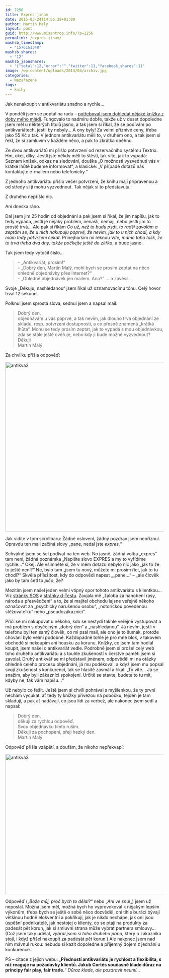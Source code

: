 ```yaml
---
id: 2256
title: Expres jinam
date: 2015-03-24T14:56:28+01:00
author: Martin Malý
layout: post
guid: http://www.misantrop.info/?p=2256
permalink: /expres-jinam/
mashsb_timestamp:
  - "1576161348"
mashsb_shares:
  - "12"
mashsb_jsonshares:
  - '{"total":12,"error":"","twitter":11,"facebook_shares":1}'
image: /wp-content/uploads/2013/04/archiv.jpg
categories:
  - Nezařazené
tags:
  - knihy
---
```

Jak nenakoupit v antikvariátu snadno a rychle&#8230;

<!--more-->

V pondělí jsem se poptal na radu &#8211; [potřeboval jsem dohledat nějaké knížky z doby mého mládí](http://kcc.misantrop.info/2015/03/23/antikvariat/). Fungovalo to nadmíru dobře, takže už v deset dopoledne jsem měl u některých titulů jasno, a tak jsem si říkal, že se podívám po antikvariátech, jestli by nebyly&#8230; A ony byly! Za velmi příznivé ceny, třeba jako 55 Kč a tak. V jednom antikvariátu měli to, v druhém ono, a tak jsem si řekl, že si zamluvím v každém něco, a pak to zkrátka oběhnu.

Ze dvou antikvariátů mi přišlo potvrzení od rezervačního systému Textrix. Hm, okej, díky. Jestli jste někdy měli to štěstí, tak víte, jak to vypadá: Seznam knížek, odkaz na sledování, douška &#8222;O možnosti vyzvednutí vás v krátké lhůtě budeme informovat&#8220;, a klasické: &#8222;V případě dotazů nás kontaktujte e-mailem nebo telefonicky.&#8220;

Z jednoho antikvariátu přišlo večer potvrzení, že knihu mají připravenou a od středy si ji mohu vyzvednout. Tak nějak si to představuju.

Z druhého nepřišlo nic.

Ani dneska ráno.

Dal jsem jim 25 hodin od objednání a pak jsem si říkal, že jim napíšu, jak to tedy vypadá, jestli je nějaký problém, nenašli, nemají, nebo jestli jim to prostě trvá&#8230; Ale pak si říkám _Co už, než to budu psát, to radši zavolám a zeptám se, že u nich nakupuju poprvé, že nevím, jak to u nich chodí, a kdy mám tedy potvrzení čekat_. Přinejhorším mi řeknou _Víte, máme toho tolik, že to trvá třeba dva dny, takže počkejte ještě do zítřka_, a bude jasno.

Tak jsem tedy vytočil číslo&#8230;

> &#8211; &#8222;Antikvariát, prosim!&#8220;  
> &#8211; &#8222;Dobrý den, Martin Malý, mohl bych se prosím zeptat na něco ohledně objednávky přes internet?&#8220;  
> &#8211; &#8222;Ohledně objednávek jen mailem. Ano?&#8220; &#8230; a zavěsil.

Svoje &#8222;Děkuju, nashledanou&#8220; jsem říkal už oznamovacímu tónu. Celý hovor trval 12 sekund.

Polknul jsem sprostá slova, sednul jsem a napsal mail:

> <span data-reactid=".2yz.1:3:1:$comment10152783397467496_10152783426467496:0.0.$right.0.$left.0.0.1.$comment-body.0.0"><span data-reactid=".2yz.1:3:1:$comment10152783397467496_10152783426467496:0.0.$right.0.$left.0.0.1.$comment-body.0.0.$end:0:$4:0">Dobrý den,</span></span><span data-reactid=".2yz.1:3:1:$comment10152783397467496_10152783426467496:0.0.$right.0.$left.0.0.1.$comment-body.0.3"><span data-reactid=".2yz.1:3:1:$comment10152783397467496_10152783426467496:0.0.$right.0.$left.0.0.1.$comment-body.0.3.0"><br data-reactid=".2yz.1:3:1:$comment10152783397467496_10152783426467496:0.0.$right.0.$left.0.0.1.$comment-body.0.3.0.$end:0:$1:0" /><span data-reactid=".2yz.1:3:1:$comment10152783397467496_10152783426467496:0.0.$right.0.$left.0.0.1.$comment-body.0.3.0.$end:0:$2:0">objednávám u vás poprvé, a tak nevím, jak dlouho trvá objednání ze skladu, resp. potvrzení dostupnosti, a co přesně znamená „krátká lhůta“. Mohu se tedy prosím zeptat, jak to vypadá s mou objednávkou, zda se stále ještě ověřuje, nebo kdy ji bude možné vyzvednout? </span><br data-reactid=".2yz.1:3:1:$comment10152783397467496_10152783426467496:0.0.$right.0.$left.0.0.1.$comment-body.0.3.0.$end:0:$3:0" /><span data-reactid=".2yz.1:3:1:$comment10152783397467496_10152783426467496:0.0.$right.0.$left.0.0.1.$comment-body.0.3.0.$end:0:$4:0">Děkuji</span><br data-reactid=".2yz.1:3:1:$comment10152783397467496_10152783426467496:0.0.$right.0.$left.0.0.1.$comment-body.0.3.0.$end:0:$5:0" /><span data-reactid=".2yz.1:3:1:$comment10152783397467496_10152783426467496:0.0.$right.0.$left.0.0.1.$comment-body.0.3.0.$end:0:$6:0">Martin Malý</span></span></span>

Za chvilku přišla odpověď:

[<img class="aligncenter size-full wp-image-2258" src="http://www.misantrop.info/wp-content/uploads/2015/03/antikva2.png" alt="antikva2" width="643" height="538" srcset="https://www.misantrop.info/wp-content/uploads/2015/03/antikva2.png 643w, https://www.misantrop.info/wp-content/uploads/2015/03/antikva2-200x167.png 200w, https://www.misantrop.info/wp-content/uploads/2015/03/antikva2-500x418.png 500w" sizes="(max-width: 643px) 100vw, 643px" />](http://www.misantrop.info/wp-content/uploads/2015/03/antikva2.png)

Jak vidíte v tom scrollbaru: Žádné oslovení, žádný pozdrav jsem neoříznul. Opravdu ten mail začíná slovy &#8222;pane, nedal jste _expres._&#8220;

Schválně jsem se šel podívat na ten web. No jasně, žádná volba &#8222;expres&#8220; tam není, žádná poznámka &#8222;Napište slovo EXPRES a my to vyřídíme rychle&#8230;&#8220; Okej. Ale všimněte si, že v mém dotazu nebylo nic jako &#8222;jak to že to ještě není?&#8220; Ne, bylo tam &#8222;jsem tu nový, můžete mi prosím říct, jak to tu chodí?&#8220; Skvělá příležitost, kdy do odpovědi napsat &#8222;_pane&#8230;&#8220; &#8211; _ale člověk jako by tam četl to _pičo_, že?

Mezitím jsem našel jeden velmi vtipný spor tohoto antikvariátu s klientkou&#8230; Viz [stránky SOS](http://www.asociace-sos.cz/spotrebitelska-zkusenost-antikvariat-11-antikvariat11-cz/) a [stránky d-Testu](http://www.vasestiznosti.cz/stiznost/2487/odepreni-prava-na-vraceni-zbozi-zakoupene-na-dalku-v-zakonne-lhute-arogance-a-zastrasovani-prodejcem). Zaujala mě &#8222;žaloba za hanobení rasy, národa a přesvědčení&#8220; a to, že si majitel obchodu lajsne veřejně někoho označovat za &#8222;psychicky narušenou osobu&#8220;, &#8222;notorickou povedenou stěžovatelku&#8220; nebo &#8222;pseudozákaznici&#8220;.

Příčí se mi nakupovat u někoho, kdo se nestydí takhle veřejně vystupovat a má problém s obyčejným &#8222;dobrý den&#8220; a &#8222;nashledanou&#8220;. Já nevím, jestli v telefonu byl ten samý člověk, co mi psal mail, ale ono je to šumák, protože chování bylo velmi podobné. Každopádně tohle je pro mne blok, v takovém obchodě si nekoupím ani housku za korunu. Knížky, co jsem tam hodlal koupit, jsem našel o antikvariát vedle. Podrobně jsem si prošel celý web toho druhého antikvariátu a s touhle zkušeností v čerstvé paměti jsem si zavolal. Druhý antikvář se mi představil jménem, odpověděl mi na otázky ohledně celého procesu objednání, já mu poděkoval, a když jsem mu popsal svoji zkušenost s konkurencí, tak se hlasitě zasmál a říkal: &#8222;To víte&#8230; Já se snažím, aby byli zákazníci spokojení. Určitě se stavte, budete to tu mít, kdyby ne, tak vám napíšu&#8230;&#8220;

Už nebylo co řešit. Ještě jsem si chvíli pohrával s myšlenkou, že ty první nechám vycukat, ať tedy ty knížky přivezou na pobočku, tejden je tam skladují, a pak ať nadávají, co jsou lidi za verbež, ale nakonec jsem sedl a napsal:

> Dobrý den,  
> děkuji za rychlou odpověď.  
> Svou objednávku tímto ruším.  
> Děkuji za pochopení, přeji hezký den.  
> Martin Malý

Odpověď přišla vzápětí, a doufám, že nikoho nepřekvapí:

[<img class="aligncenter size-full wp-image-2259" src="http://www.misantrop.info/wp-content/uploads/2015/03/antikva3.png" alt="antikva3" width="643" height="445" srcset="https://www.misantrop.info/wp-content/uploads/2015/03/antikva3.png 643w, https://www.misantrop.info/wp-content/uploads/2015/03/antikva3-200x138.png 200w, https://www.misantrop.info/wp-content/uploads/2015/03/antikva3-500x346.png 500w" sizes="(max-width: 643px) 100vw, 643px" />](http://www.misantrop.info/wp-content/uploads/2015/03/antikva3.png)

Odpověď (&#8222;_Bože můj, proč bych to dělal?_&#8220; nebo &#8222;_Ani ve snu!_&#8222;) jsem už neposlal. Možná jsem měl, možná bych ho vyprovokoval k nějakým lepším výkonům, třeba bych se ještě o sobě něco dozvěděl, oni tihle buráci bývají většinou hodně elokventní a pokřikují, jak je nikdo nechápe, jak oni jsou úspěšní podnikatelé, jak nestojej o klienty, co se ptají na produkty za padesát pět korun, jak si smluvní strana může vybrat partnera smlouvy&#8230; (Což jsem taky udělal, _vybral jsem si toho druhého pána_, který o zákazníka stojí, i když přišel nakoupit za padesát pět korun.) Ale nakonec jsem nad ním mávnul rukou: nebudu si kazit dopoledne a příjemný dojem z jednání u konkurence.

PS &#8211; citace z jejich webu: &#8222;**Předností antikvariátu je rychlost a flexibilita, s níž reaguje na požadavky klientů. Jakub Cortés současně klade důraz na principy fair play, fair trade.**&#8220; _Důraz klade, ale pozdravit neumí&#8230;_